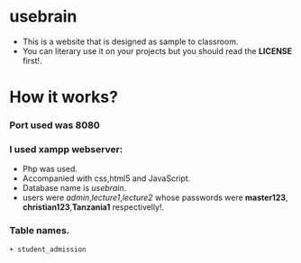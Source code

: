 # usebrain

  + This is a website that is designed as sample to classroom.
  + You can literary use it on your projects but you should read the **LICENSE** first!.

# How it works?
  ### Port used was 8080
  ### I used xampp webserver:
  + Php was used.
  + Accompanied with css,html5 and JavaScript.
  + Database name is *usebrain*.
  + users were *admin*,*lecture1*,*lecture2* whose passwords were **master123**, **christian123**,**Tanzania1** respectivelly!. 


  ### Table names.
    + student_admission 
    
 

    


